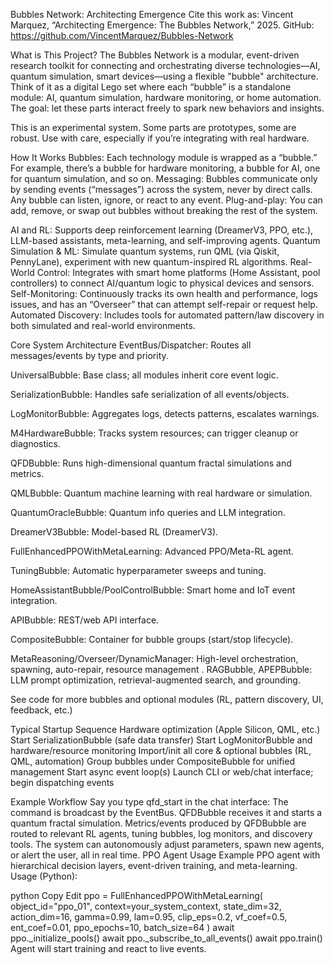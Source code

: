 Bubbles Network: Architecting Emergence
Cite this work as:
Vincent Marquez, “Architecting Emergence: The Bubbles Network,” 2025.
GitHub: https://github.com/VincentMarquez/Bubbles-Network

What is This Project?
The Bubbles Network is a modular, event-driven research toolkit for connecting and orchestrating diverse technologies—AI, quantum simulation, smart devices—using a flexible "bubble" architecture. Think of it as a digital Lego set where each “bubble” is a standalone module: AI, quantum simulation, hardware monitoring, or home automation. The goal: let these parts interact freely to spark new behaviors and insights.

This is an experimental system. Some parts are prototypes, some are robust. Use with care, especially if you’re integrating with real hardware.

How It Works
Bubbles: Each technology module is wrapped as a “bubble.” For example, there’s a bubble for hardware monitoring, a bubble for AI, one for quantum simulation, and so on.
Messaging: Bubbles communicate only by sending events (“messages”) across the system, never by direct calls. Any bubble can listen, ignore, or react to any event.
Plug-and-play: You can add, remove, or swap out bubbles without breaking the rest of the system.

AI and RL: Supports deep reinforcement learning (DreamerV3, PPO, etc.), LLM-based assistants, meta-learning, and self-improving agents.
Quantum Simulation & ML: Simulate quantum systems, run QML (via Qiskit, PennyLane), experiment with new quantum-inspired RL algorithms.
Real-World Control: Integrates with smart home platforms (Home Assistant, pool controllers) to connect AI/quantum logic to physical devices and sensors.
Self-Monitoring: Continuously tracks its own health and performance, logs issues, and has an “Overseer” that can attempt self-repair or request help.
Automated Discovery: Includes tools for automated pattern/law discovery in both simulated and real-world environments.

Core System Architecture
EventBus/Dispatcher: Routes all messages/events by type and priority.

UniversalBubble: Base class; all modules inherit core event logic.

SerializationBubble: Handles safe serialization of all events/objects.

LogMonitorBubble: Aggregates logs, detects patterns, escalates warnings.

M4HardwareBubble: Tracks system resources; can trigger cleanup or diagnostics.

QFDBubble: Runs high-dimensional quantum fractal simulations and metrics.

QMLBubble: Quantum machine learning with real hardware or simulation.

QuantumOracleBubble: Quantum info queries and LLM integration.

DreamerV3Bubble: Model-based RL (DreamerV3).

FullEnhancedPPOWithMetaLearning: Advanced PPO/Meta-RL agent.

TuningBubble: Automatic hyperparameter sweeps and tuning.

HomeAssistantBubble/PoolControlBubble: Smart home and IoT event integration.

APIBubble: REST/web API interface.

CompositeBubble: Container for bubble groups (start/stop lifecycle).

MetaReasoning/Overseer/DynamicManager: High-level orchestration, spawning, auto-repair, resource management
.
RAGBubble, APEPBubble: LLM prompt optimization, retrieval-augmented search, and grounding.

See code for more bubbles and optional modules (RL, pattern discovery, UI, feedback, etc.)

Typical Startup Sequence
Hardware optimization (Apple Silicon, QML, etc.)
Start SerializationBubble (safe data transfer)
Start LogMonitorBubble and hardware/resource monitoring
Import/init all core & optional bubbles (RL, QML, automation)
Group bubbles under CompositeBubble for unified management
Start async event loop(s)
Launch CLI or web/chat interface; begin dispatching events

Example Workflow
Say you type qfd_start in the chat interface:
The command is broadcast by the EventBus.
QFDBubble receives it and starts a quantum fractal simulation.
Metrics/events produced by QFDBubble are routed to relevant RL agents, tuning bubbles, log monitors, and discovery tools.
The system can autonomously adjust parameters, spawn new agents, or alert the user, all in real time.
PPO Agent Usage Example
PPO agent with hierarchical decision layers, event-driven training, and meta-learning. Usage (Python):

python
Copy
Edit
ppo = FullEnhancedPPOWithMetaLearning(
    object_id="ppo_01",
    context=your_system_context,
    state_dim=32,
    action_dim=16,
    gamma=0.99,
    lam=0.95,
    clip_eps=0.2,
    vf_coef=0.5,
    ent_coef=0.01,
    ppo_epochs=10,
    batch_size=64
)
await ppo._initialize_pools()
await ppo._subscribe_to_all_events()
await ppo.train()
Agent will start training and react to live events.

